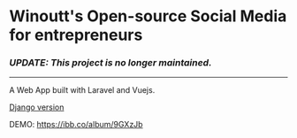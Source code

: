 # Winoutt's Open-source Social Media for entrepreneurs

### *UPDATE: This project is no longer maintained.*

----

A Web App built with Laravel and Vuejs.

[Django version](https://github.com/winoutt/winoutt-django)

DEMO: https://ibb.co/album/9GXzJb
